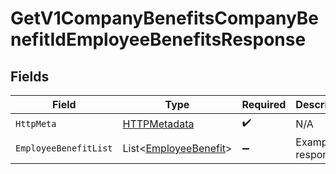 # GetV1CompanyBenefitsCompanyBenefitIdEmployeeBenefitsResponse


## Fields

| Field                                                               | Type                                                                | Required                                                            | Description                                                         |
| ------------------------------------------------------------------- | ------------------------------------------------------------------- | ------------------------------------------------------------------- | ------------------------------------------------------------------- |
| `HttpMeta`                                                          | [HTTPMetadata](../../Models/Components/HTTPMetadata.md)             | :heavy_check_mark:                                                  | N/A                                                                 |
| `EmployeeBenefitList`                                               | List<[EmployeeBenefit](../../Models/Components/EmployeeBenefit.md)> | :heavy_minus_sign:                                                  | Example response                                                    |